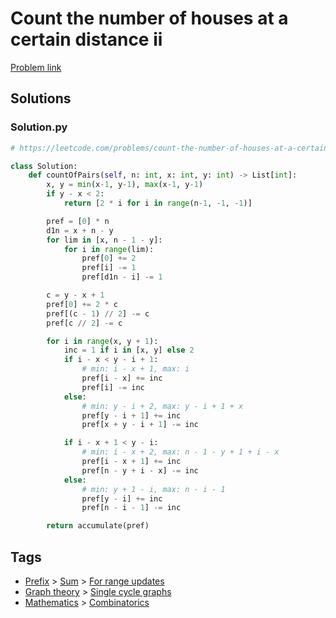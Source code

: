 # Count the number of houses at a certain distance ii

[Problem link](https://leetcode.com/problems/count-the-number-of-houses-at-a-certain-distance-ii/)

## Solutions


### Solution.py
```py
# https://leetcode.com/problems/count-the-number-of-houses-at-a-certain-distance-ii/

class Solution:
    def countOfPairs(self, n: int, x: int, y: int) -> List[int]:
        x, y = min(x-1, y-1), max(x-1, y-1)
        if y - x < 2:
            return [2 * i for i in range(n-1, -1, -1)]

        pref = [0] * n
        d1n = x + n - y
        for lim in [x, n - 1 - y]:
            for i in range(lim):
                pref[0] += 2
                pref[i] -= 1
                pref[d1n - i] -= 1

        c = y - x + 1
        pref[0] += 2 * c
        pref[(c - 1) // 2] -= c
        pref[c // 2] -= c

        for i in range(x, y + 1):
            inc = 1 if i in [x, y] else 2
            if i - x < y - i + 1:
                # min: i - x + 1, max: i
                pref[i - x] += inc
                pref[i] -= inc
            else:
                # min: y - i + 2, max: y - i + 1 + x
                pref[y - i + 1] += inc
                pref[x + y - i + 1] -= inc

            if i - x + 1 < y - i:
                # min: i - x + 2, max: n - 1 - y + 1 + i - x
                pref[i - x + 1] += inc
                pref[n - y + i - x] -= inc
            else:
                # min: y + 1 - i, max: n - i - 1
                pref[y - i] += inc
                pref[n - i - 1] -= inc

        return accumulate(pref)
```
## Tags

* [Prefix](/Collections/prefix.md#prefix) > [Sum](/Collections/prefix.md#sum) > [For range updates](/Collections/prefix.md#for-range-updates)
* [Graph theory](/Collections/graph-theory.md#graph-theory) > [Single cycle graphs](/Collections/graph-theory.md#single-cycle-graphs)
* [Mathematics](/Collections/mathematics.md#mathematics) > [Combinatorics](/Collections/mathematics.md#combinatorics)
